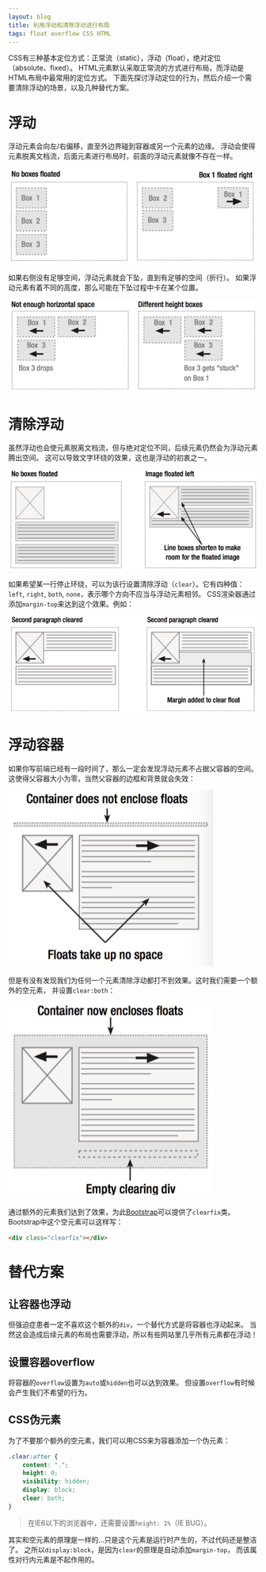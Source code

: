 ```yaml
---
layout: blog
title: 利用浮动和清除浮动进行布局
tags: float overflow CSS HTML
---
```


CSS有三种基本定位方式：正常流（static），浮动（float），绝对定位（absolute、fixed）。
HTML元素默认采取正常流的方式进行布局，而浮动是HTML布局中最常用的定位方式。
下面先探讨浮动定位的行为，然后介绍一个需要清除浮动的场景，以及几种替代方案。

# 浮动

浮动元素会向左/右偏移，直至外边界碰到容器或另一个元素的边缘。
浮动会使得元素脱离文档流，后面元素进行布局时，前面的浮动元素就像不存在一样。

![float right][fr]

如果右侧没有足够空间，浮动元素就会下坠，直到有足够的空间（折行）。
如果浮动元素有着不同的高度，那么可能在下坠过程中卡在某个位置。

![get-stuck][stk]

<!--more-->

# 清除浮动

虽然浮动也会使元素脱离文档流，但与绝对定位不同，后续元素仍然会为浮动元素腾出空间。
这可以导致文字环绕的效果，这也是浮动的初衷之一。

![float-around][around]

如果希望某一行停止环绕，可以为该行设置清除浮动（`clear`）。它有四种值：`left`, `right`, `both`, `none`，表示哪个方向不应当与浮动元素相邻。
CSS渲染器通过添加`margin-top`来达到这个效果。例如：

![float clear][clear]

# 浮动容器

如果你写前端已经有一段时间了，那么一定会发现浮动元素不占据父容器的空间。
这使得父容器大小为零，当然父容器的边框和背景就会失效：

![float container][fc]

但是有没有发现我们为任何一个元素清除浮动都打不到效果。这时我们需要一个额外的空元素，
并设置`clear:both`：

![float container clear][fcc]

通过额外的元素我们达到了效果，为此[Bootstrap][bs]可以提供了`clearfix`类。
Bootstrap中这个空元素可以这样写：

```html
<div class="clearfix"></div>
```

# 替代方案

## 让容器也浮动

但强迫症患者一定不喜欢这个额外的`div`，一个替代方式是将容器也浮动起来。
当然这会造成后续元素的布局也需要浮动，所以有些网站里几乎所有元素都在浮动！

## 设置容器overflow

将容器的`overflow`设置为`auto`或`hidden`也可以达到效果。
但设置`overflow`有时候会产生我们不希望的行为。

## CSS伪元素

为了不要那个额外的空元素，我们可以用CSS来为容器添加一个伪元素：

```css
.clear:after {
    content: ".";
    height: 0;
    visibility: hidden;
    display: block;
    clear: both;
}
```

> 在IE6以下的浏览器中，还需要设置`height: 1%`（IE BUG）。

其实和空元素的原理是一样的...只是这个元素是运行时产生的，不过代码还是整洁了。
之所以`display:block`，是因为`clear`的原理是自动添加`margin-top`，
而该属性对行内元素是不起作用的。

[fr]: /assets/img/blog/css/float-right@2x.png
[stk]: /assets/img/blog/css/float-get-stuck@2x.png
[around]: /assets/img/blog/css/float-arount@2x.png
[clear]: /assets/img/blog/css/float-clear@2x.png
[fc]: /assets/img/blog/css/float-container@2x.png
[fcc]: /assets/img/blog/css/float-container-clear@2x.png
[bs]: http://www.bootcss.com/
